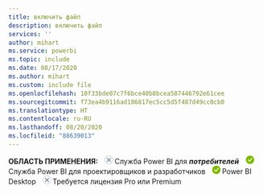 ```yaml
---
title: включить файл
description: включить файл
services: ''
author: mihart
ms.service: powerbi
ms.topic: include
ms.date: 08/17/2020
ms.author: mihart
ms.custom: include file
ms.openlocfilehash: 10f33bde07c7f6bce40b8bcea587446792e61cee
ms.sourcegitcommit: f73ea4b9116ad186817ec5cc5d5f487d49cc0cb0
ms.translationtype: HT
ms.contentlocale: ru-RU
ms.lasthandoff: 08/20/2020
ms.locfileid: "88639013"
---
```

<Token>**ОБЛАСТЬ ПРИМЕНЕНИЯ:** ![нет](media/no.png)Служба Power BI для ***потребителей*** ![да](media/yes.png)Служба Power BI для проектировщиков и разработчиков ![да](media/yes.png)Power BI Desktop ![нет](media/no.png)Требуется лицензия Pro или Premium </Token>